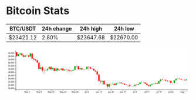 # Bitcoin Stats

BTC/USDT|24h change|24h high|24h low|
|---|---|---|---|
|$23421.12|2.80%|$23647.68|$22670.00|

<img src="./chart.svg">
